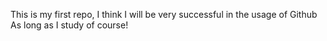 This is my first repo, I think I will be very successful in the usage of Github
As long as I study of course! 